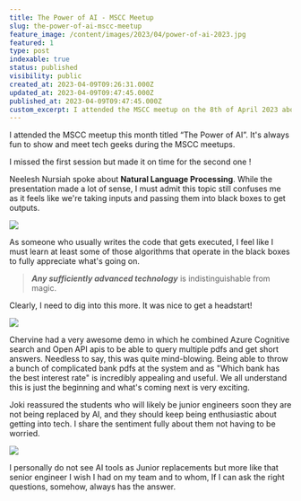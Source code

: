 ```yaml
---
title: The Power of AI - MSCC Meetup
slug: the-power-of-ai-mscc-meetup
feature_image: /content/images/2023/04/power-of-ai-2023.jpg
featured: 1
type: post
indexable: true
status: published
visibility: public
created_at: 2023-04-09T09:26:31.000Z
updated_at: 2023-04-09T09:47:45.000Z
published_at: 2023-04-09T09:47:45.000Z
custom_excerpt: I attended the MSCC meetup on the 8th of April 2023 about the power of ai
---
```


I attended the MSCC meetup this month titled “The Power of AI”. It's always fun to show and meet tech geeks during the MSCC meetups.

I missed the first session but made it on time for the second one !

Neelesh Nursiah spoke about **Natural Language Processing**. While the presentation made a lot of sense, I must admit this topic still confuses me as it feels like we're taking inputs and passing them into black boxes to get outputs.

![](/content/images/2023/04/image-24.png)

As someone who usually writes the code that gets executed, I feel like I must learn at least some of those algorithms that operate in the black boxes to fully appreciate what's going on.

> _**Any sufficiently advanced technology**_ is indistinguishable from magic.

Clearly, I need to dig into this more. It was nice to get a headstart!

![](/content/images/2023/04/image-25.png)

Chervine had a very awesome demo in which he combined Azure Cognitive search and Open API apis to be able to query multiple pdfs and get short answers. Needless to say, this was quite mind-blowing. Being able to throw a bunch of complicated bank pdfs at the system and as "Which bank has the best interest rate" is incredibly appealing and useful. We all understand this is just the beginning and what's coming next is very exciting.

Joki reassured the students who will likely be junior engineers soon they are not being replaced by AI, and they should keep being enthusiastic about getting into tech. I share the sentiment fully about them not having to be worried.

![](/content/images/2023/04/image-23.png)

I personally do not see AI tools as Junior replacements but more like that senior engineer I wish I had on my team and to whom, If I can ask the right questions, somehow, always has the answer.
